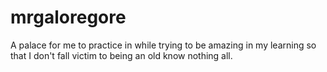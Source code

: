 # mrgaloregore
A palace for me to practice in
while trying to be amazing in my learning so that I don't fall victim to being an old know nothing all.
